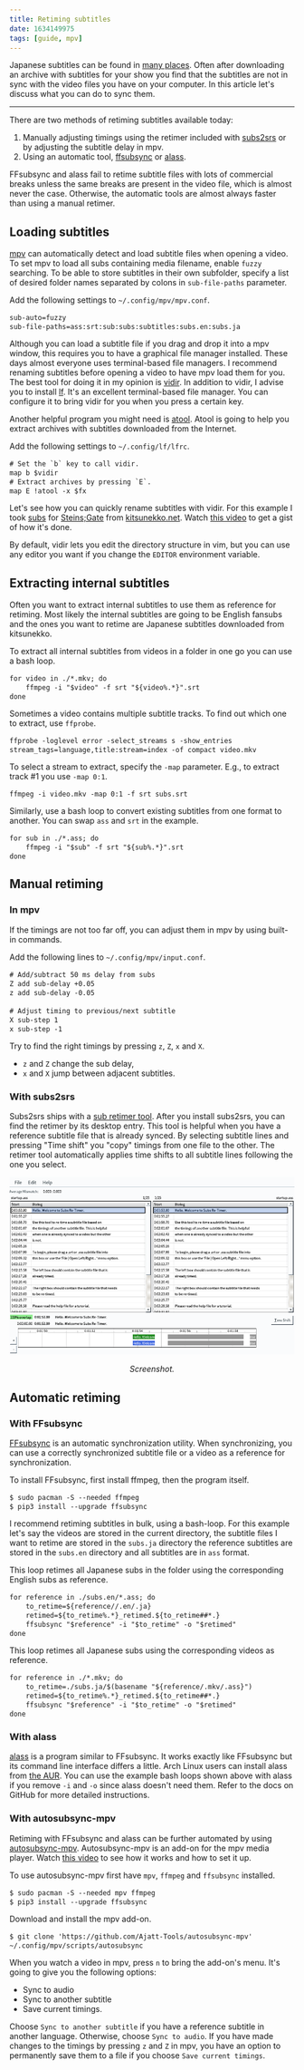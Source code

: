 ```yaml
---
title: Retiming subtitles
date: 1634149975
tags: [guide, mpv]
---
```


Japanese subtitles can be found in
[many places](resources.html#japanese-subtitles).
Often after downloading an archive with subtitles for your show
you find that the subtitles are not in sync with the video files you have on your computer.
In this article let's discuss what you can do to sync them.

****

There are two methods of retiming subtitles available today:

1) Manually adjusting timings using the retimer included with
[subs2srs](our-immersion-learning-toolset.html#subs2srs)
or by adjusting the subtitle delay in mpv.
2) Using an automatic tool,
[ffsubsync](https://github.com/smacke/ffsubsync)
or
[alass](https://github.com/kaegi/alass).

FFsubsync and alass fail to retime subtitle files with lots of commercial breaks
unless the same breaks are present in the video file, which is almost never the case.
Otherwise, the automatic tools are almost always faster than using a manual retimer.

## Loading subtitles

[mpv](https://wiki.archlinux.org/title/Mpv)
can automatically detect and load subtitle files when opening a video.
To set mpv to load all subs containing media filename, enable `fuzzy` searching.
To be able to store subtitles in their own subfolder,
specify a list of desired folder names separated by colons in `sub-file-paths` parameter.

Add the following settings to `~/.config/mpv/mpv.conf`.

```
sub-auto=fuzzy
sub-file-paths=ass:srt:sub:subs:subtitles:subs.en:subs.ja
```

Although you can load a subtitle file if you drag and drop it into a mpv window,
this requires you to have a graphical file manager installed.
These days almost everyone uses terminal-based file managers.
I recommend renaming subtitles before opening a video to have mpv load them for you.
The best tool for doing it in my opinion is
[vidir](https://aur.archlinux.org/packages/vidir/).
In addition to vidir, I advise you to install
[lf](https://aur.archlinux.org/packages/lf/).
It's an excellent terminal-based file manager.
You can configure it to bring vidir for you when you press a certain key.

Another helpful program you might need is
[atool](https://archlinux.org/packages/community/any/atool/).
Atool is going to help you extract archives
with subtitles downloaded from the Internet.

Add the following settings to `~/.config/lf/lfrc`.

```
# Set the `b` key to call vidir.
map b $vidir
# Extract archives by pressing `E`.
map E !atool -x $fx
```

Let's see how you can quickly rename subtitles with vidir.
For this example I took
[subs](https://kitsunekko.net/dirlist.php?dir=subtitles/japanese/Stein;Gate/&sort=date&order=desc)
for
[Steins;Gate](https://myanimelist.net/anime/9253/)
from
[kitsunekko.net](https://kitsunekko.net/dirlist.php?dir=subtitles/japanese/&sort=date&order=desc).
Watch
[this video](https://redirect.invidious.io/watch?v=qasLFv8Rv7o)
to get a gist of how it's done.

By default, vidir lets you edit the directory structure in vim,
but you can use any editor you want if you change the `EDITOR` environment variable.

## Extracting internal subtitles

Often you want to extract internal subtitles to use them as reference for retiming.
Most likely the internal subtitles are going to be English fansubs
and the ones you want to retime are Japanese subtitles downloaded from kitsunekko.

To extract all internal subtitles from videos in a folder in one go you can use a bash loop.

```
for video in ./*.mkv; do
	ffmpeg -i "$video" -f srt "${video%.*}".srt
done
```

Sometimes a video contains multiple subtitle tracks.
To find out which one to extract, use `ffprobe`.

```
ffprobe -loglevel error -select_streams s -show_entries stream_tags=language,title:stream=index -of compact video.mkv
```

To select a stream to extract, specify the `-map` parameter.
E.g., to extract track #1 you use `-map 0:1`.

```
ffmpeg -i video.mkv -map 0:1 -f srt subs.srt
```

Similarly, use a bash loop to convert existing subtitles from one format to another.
You can swap `ass` and `srt` in the example.

```
for sub in ./*.ass; do
	ffmpeg -i "$sub" -f srt "${sub%.*}".srt
done
```

## Manual retiming

### In mpv

If the timings are not too far off, you can adjust them in mpv by using built-in commands.

Add the following lines to `~/.config/mpv/input.conf`.

```
# Add/subtract 50 ms delay from subs
Z add sub-delay +0.05
z add sub-delay -0.05

# Adjust timing to previous/next subtitle
X sub-step 1
x sub-step -1
```

Try to find the right timings
by pressing `z`, `Z`, `x` and `X`.

* `z` and `Z` change the sub delay,
* `x` and `X` jump between adjacent subtitles.

### With subs2srs

Subs2srs ships with a
[sub retimer tool](http://subs2srs.sourceforge.net/SubsReTimer/usage.html).
After you install subs2srs, you can find the retimer by its desktop entry.
This tool is helpful when you have a reference subtitle file that is already synced.
By selecting subtitle lines and pressing "Time shift"
you "copy" timings from one file to the other.
The retimer tool automatically applies time shifts
to all subtitle lines following the one you select.

<p align="center"><img class="shadow" alt="subs2srs retimer" src="img/subs2srs-retimer.webp"></p>
<p align="center"><i>Screenshot.</i></p>

## Automatic retiming

### With FFsubsync

[FFsubsync](https://github.com/smacke/ffsubsync)
is an automatic synchronization utility.
When synchronizing,
you can use a correctly synchronized subtitle file or a video
as a reference for synchronization.

To install FFsubsync, first install ffmpeg, then the program itself.

```
$ sudo pacman -S --needed ffmpeg
$ pip3 install --upgrade ffsubsync
```

I recommend retiming subtitles in bulk, using a bash-loop.
For this example let's say the videos are stored in the current directory,
the subtitle files I want to retime are stored in the `subs.ja` directory
the reference subtitles are stored in the `subs.en` directory
and all subtitles are in `ass` format.

This loop retimes all Japanese subs in the folder using the corresponding English subs as reference.

```
for reference in ./subs.en/*.ass; do
	to_retime=${reference//.en/.ja}
	retimed=${to_retime%.*}_retimed.${to_retime##*.}
	ffsubsync "$reference" -i "$to_retime" -o "$retimed"
done
```

This loop retimes all Japanese subs using the corresponding videos as reference.

```
for reference in ./*.mkv; do
	to_retime=./subs.ja/$(basename "${reference/.mkv/.ass}")
	retimed=${to_retime%.*}_retimed.${to_retime##*.}
	ffsubsync "$reference" -i "$to_retime" -o "$retimed"
done
```

### With alass

[alass](https://github.com/kaegi/alass)
is a program similar to FFsubsync.
It works exactly like FFsubsync but its command line interface differs a little.
Arch Linux users can install alass from
[the AUR](https://aur.archlinux.org/packages/?O=0&K=alass).
You can use the example bash loops shown above with alass
if you remove `-i` and `-o` since alass doesn't need them.
Refer to the docs on GitHub for more detailed instructions.

### With autosubsync-mpv

Retiming with FFsubsync and alass can be further automated by using
[autosubsync-mpv](https://github.com/Ajatt-Tools/autosubsync-mpv).
Autosubsync-mpv is an add-on for the mpv media player.
Watch
[this video](https://redirect.invidious.io/watch?v=w1vwnUiF6Bc)
to see how it works and how to set it up.

To use autosubsync-mpv first have `mpv`, `ffmpeg` and `ffsubsync` installed.

```
$ sudo pacman -S --needed mpv ffmpeg
$ pip3 install --upgrade ffsubsync
```

Download and install the mpv add-on.

```
$ git clone 'https://github.com/Ajatt-Tools/autosubsync-mpv' ~/.config/mpv/scripts/autosubsync
```

When you watch a video in mpv,
press `n` to bring the add-on's menu.
It's going to give you the following options:

* Sync to audio
* Sync to another subtitle
* Save current timings.

Choose `Sync to another subtitle` if you have a reference subtitle in another language.
Otherwise, choose `Sync to audio`.
If you have made changes to the timings by pressing `z` and `Z` in mpv,
you have an option to permanently save them to a file if you choose `Save current timings`.
